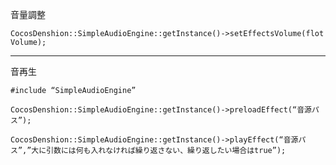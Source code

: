音量調整

    CocosDenshion::SimpleAudioEngine::getInstance()->setEffectsVolume(flot Volume);


----
音再生

    #include “SimpleAudioEngine”

    CocosDenshion::SimpleAudioEngine::getInstance()->preloadEffect(“音源パス”);

    CocosDenshion::SimpleAudioEngine::getInstance()->playEffect(“音源パス”,”大に引数には何も入れなければ繰り返さない、繰り返したい場合はtrue”);
